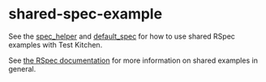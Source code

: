 shared-spec-example
===================

See the [spec_helper](/test/integration/helpers/serverspec/spec_helper.rb) and
[default_spec](/test/integration/default/serverspec/default_spec.rb) for
how to use shared RSpec examples with Test Kitchen.

See [the RSpec documentation](https://www.relishapp.com/rspec/rspec-core/v/2-0/docs/example-groups/shared-example-group) for more information on shared examples in general.
